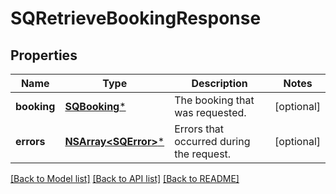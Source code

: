 # SQRetrieveBookingResponse

## Properties
Name | Type | Description | Notes
------------ | ------------- | ------------- | -------------
**booking** | [**SQBooking***](SQBooking.md) | The booking that was requested. | [optional] 
**errors** | [**NSArray&lt;SQError&gt;***](SQError.md) | Errors that occurred during the request. | [optional] 

[[Back to Model list]](../README.md#documentation-for-models) [[Back to API list]](../README.md#documentation-for-api-endpoints) [[Back to README]](../README.md)



